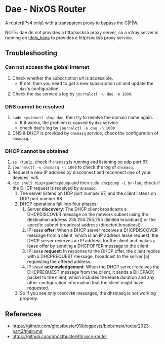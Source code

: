 # Dae - NixOS Router

A router(IPv4 only) with a transparent proxy to bypass the G|F|W.

NOTE: dae do not provides a http/socks5 proxy server, so a v2ray server is running on
[idols_kana](../idols_kana/proxy.nix) to provides a http/socks5 proxy service.

## Troubleshooting

### Can not access the global internet

1. Check whether the subscription url is accessible.
   - If not, then you need to get a new subscription url and update the `dae`'s configuration.
1. Check the `dae` service's log by `journalctl -u dae -n 1000`.

### DNS cannot be resolved

1. `sudo systemctl stop dae`, then try to resolve the domain name again.
   - If it works, the problem is caused by `dae` service.
   - check dae's log by `journalctl -u dae -n 1000`
1. DNS & DHCP is provided by `dnsmasq` service, check the configuration of `dnsmasq`.

### DHCP cannot be obtained

1. `ss -tunlp`, check if `dnsmasq` is running and listening on udp port 67.
1. `journalctl -u dnsmasq -n 1000` to check the log of `dnsmasq`.
1. Request a new IP address by disconnect and reconnect one of your devices' wifi.
1. `nix shell nixpkgs#dhcpdump` and then `sudo dhcpdump -i br-lan`, check if the DHCP request is
   received by `dnsmasq`.
   1. The server listens on UDP port number 67, and the client listens on UDP port number 68.
   1. DHCP operations fall into four phases:
      1. Server **discovery**: The DHCP client broadcasts a DHCPDISCOVER message on the network
         subnet using the destination address 255.255.255.255 (limited broadcast) or the specific
         subnet broadcast address (directed broadcast).
      1. IP lease **offer**: When a DHCP server receives a DHCPDISCOVER message from a client, which
         is an IP address lease request, the DHCP server reserves an IP address for the client and
         makes a lease offer by sending a DHCPOFFER message to the client.
      1. IP lease **request**: In response to the DHCP offer, the client replies with a DHCPREQUEST
         message, broadcast to the server,[a] requesting the offered address.
      1. IP lease **acknowledgement**: When the DHCP server receives the DHCPREQUEST message from
         the client, it sends a DHCPACK packet to the client, which includes the lease duration and
         any other configuration information that the client might have requested.
   1. So if you see only `DISCOVER` messages, the dhsmasq is not working properly.

## References

- <https://github.com/ghostbuster91/blogposts/blob/main/router2023-part2/main.md>
- <https://github.com/ghostbuster91/nixos-router>
